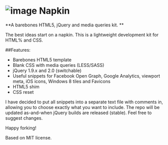 ![image](http://napkin.cleatsandcode.co.uk/img/napkinlogo.png)
Napkin
======

**A barebones HTML5, jQuery and media queries kit.
**

The best ideas start on a napkin. This is a lightweight development kit for HTML% and CSS.

##Features:
* Barebones HTML5 template
* Blank CSS with media queries (LESS/SASS)
* jQuery 1.9.x and 2.0 (switchable)
* Useful snippets for Facebook Open Graph, Google Analytics, viewport meta, iOS icons, Windows 8 tiles and Favicons
* HTML5 shim
* CSS reset

I have decided to put all snippets into a separate text file with comments in, allowing you to choose exactly what you want to include. The repo will be updated as-and-when jQuery builds are released (stable). Feel free to suggest changes.

Happy forking!

Based on MIT license.


